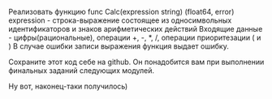 Реализовать функцию func Calc(expression string) (float64, error) expression - строка-выражение состоящее из односимвольных идентификаторов и знаков арифметических действий Входящие данные - цифры(рациональные), операции +, -, *, /, операции приоритезации ( и ) В случае ошибки записи выражения функция выдает ошибку.

Сохраните этот код себе на github. Он понадобится вам при выполнении финальных заданий следующих модулей.

Ну вот, наконец-таки получилось)
